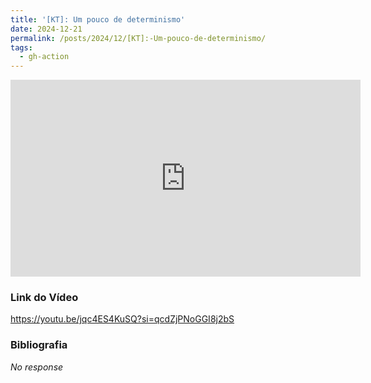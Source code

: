 ```yaml
---
title: '[KT]: Um pouco de determinismo'
date: 2024-12-21
permalink: /posts/2024/12/[KT]:-Um-pouco-de-determinismo/
tags:
  - gh-action
---
```


<iframe width="560" height="315" src="https://www.youtube.com/embed/jqc4ES4KuSQ?si=qcdZjPNoGGI8j2bS" frameborder="0" allow="autoplay; encrypted-media" allowfullscreen></iframe>

### Link do Vídeo

https://youtu.be/jqc4ES4KuSQ?si=qcdZjPNoGGI8j2bS

### Bibliografia

_No response_
